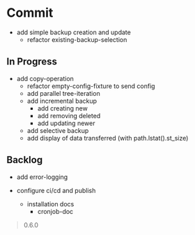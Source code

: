 # Commit

- add simple backup creation and update
  - refactor existing-backup-selection

## In Progress

- add copy-operation
  - refactor empty-config-fixture to send config
  - add parallel tree-iteration
  - add incremental backup
    - add creating new
    - add removing deleted
    - add updating newer
  - add selective backup
  - add display of data transferred (with path.lstat().st_size)

## Backlog

- add error-logging

- configure ci/cd and publish
  - installation docs
    - cronjob-doc

> 0.6.0
